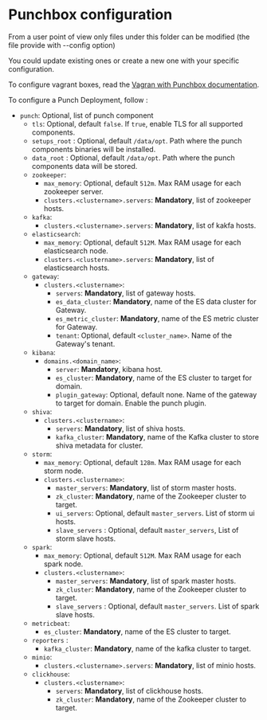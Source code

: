 # Punchbox configuration 

From a user point of view only files under this folder can be modified (the file provide with --config option)

You could update existing ones or create a new one with your specific configuration.

To configure vagrant boxes, read the [Vagran with Punchbox documentation](../punch/vagrant/README.md).

To configure a Punch Deployment, follow :

- `punch`: Optional, list of punch component  
    - `tls`: Optional, default `false`. If `true`, enable TLS for all supported components.
    - `setups_root` : Optional, default `/data/opt`. Path where the punch components binaries will be installed.
    - `data_root` : Optional, default `/data/opt`. Path where the punch components data will be stored.
    - `zookeeper`:
        - `max_memory`: Optional, default `512m`. Max RAM usage for each zookeeper server.
        - `clusters.<clustername>.servers`: **Mandatory**, list of zookeeper hosts.
    - `kafka`:
        - `clusters.<clustername>.servers`:  **Mandatory**, list of kakfa hosts.
    - `elasticsearch`:
        - `max_memory`: Optional, default `512M`. Max RAM usage for each elasticsearch node.
        - `clusters.<clustername>.servers`: **Mandatory**, list of elasticsearch hosts.
    - `gateway`:
        - `clusters.<clustername>`:
            - `servers`: **Mandatory**, list of gateway hosts.
            - `es_data_cluster`: **Mandatory**, name of the ES data cluster for Gateway.
            - `es_metric_cluster`: **Mandatory**, name of the ES metric cluster for Gateway.              
            - `tenant`: Optional, default `<cluster_name>`. Name of the Gateway's tenant.
    - `kibana`: 
        - `domains.<domain_name>`:
            - `server`: **Mandatory**, kibana host.
            - `es_cluster`: **Mandatory**, name of the ES cluster to target for domain.
            - `plugin_gateway`: Optional, default none. Name of the gateway to target for domain. Enable the punch plugin.
    - `shiva`:
        - `clusters.<clustername>`:
            - `servers`: **Mandatory**, list of shiva hosts.
            - `kafka_cluster`: **Mandatory**, name of the Kafka cluster to store shiva metadata for cluster.
    - `storm`:
        - `max_memory`: Optional, default `128m`. Max RAM usage for each storm node.
        - `clusters.<clustername>`:
            - `master_servers`: **Mandatory**, list of storm master hosts.
            - `zk_cluster`: **Mandatory**, name of the Zookeeper cluster to target.
            - `ui_servers`: Optional, default `master_servers`. List of storm ui hosts.
            - `slave_servers` : Optional, default `master_servers`, List of storm slave hosts.
    -  `spark`:
        - `max_memory`: Optional, default `512M`. Max RAM usage for each spark node.
        - `clusters.<clustername>`:
            - `master_servers`: **Mandatory**, list of spark master hosts.
            - `zk_cluster`: **Mandatory**, name of the Zookeeper cluster to target.
            - `slave_servers` : Optional, default `master_servers`. List of spark slave hosts.
    - `metricbeat`:
        - `es_cluster`: **Mandatory**, name of the ES cluster to target.
    - `reporters` :
        - `kafka_cluster`: **Mandatory**, name of the kafka cluster to target.
    - `minio`:
        - `clusters.<clustername>.servers`: **Mandatory**, list of minio hosts.
    - `clickhouse`:
        - `clusters.<clustername>`:
            - `servers`: **Mandatory**, list of clickhouse hosts.
            - `zk_cluster`: **Mandatory**, name of the Zookeeper cluster to target.